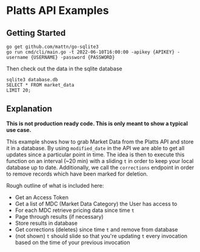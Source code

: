 # Platts API Examples

## Getting Started

```
go get github.com/mattn/go-sqlite3
go run cmd/cli/main.go -t 2022-06-10T16:00:00 -apikey {APIKEY} -username {USERNAME} -password {PASSWORD}
```

Then check out the data in the sqlite database

```
sqlite3 database.db
SELECT * FROM market_data
LIMIT 20;
```

## Explanation

**This is not production ready code. This is only meant to show a typical use case.**

This example shows how to grab Market Data from the Platts API and store it in a database. By using `modified_date` in the API we are able to get all updates since a particular point in time. The idea is then to execute this function on an interval (~20 min) with a sliding `t` in order to keep your local database up to date. Additionally, we call the `corrections` endpoint in order to remove records which have been marked for deletion.

Rough outline of what is included here:

- Get an Access Token
- Get a list of MDC (Market Data Category) the User has access to
- For each MDC retrieve pricing data since time `t`
- Page through results (if necessary)
- Store results in database
- Get corrections (deletes) since time `t` and remove from database
- (not shown) `t` should slide so that you're updating `t` every invocation based on the time of your previous invocation
